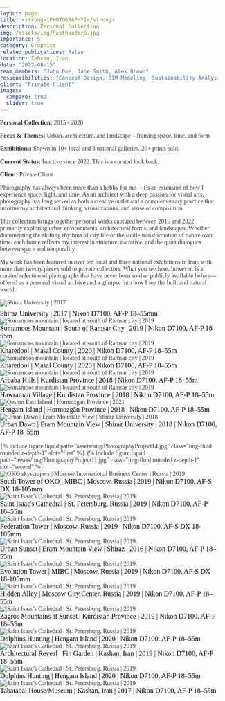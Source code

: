 ```yaml
---
layout: page
title: <strong>[PHOTOGRAPHY]</strong>
description: Personal Collection
img: /assets/img/Postheader6.jpg
importance: 5
category: Graphics
related_publications: False
location: Tehran, Iran
date: "2023-08-15"
team_members: "John Doe, Jane Smith, Alex Brown"
responsibilities: "Concept Design, BIM Modeling, Sustainability Analysis"
client: "Private Client"
images:
  compare: true
  slider: true
---
```

<!-- Project Details Section -->

  <div class="row">
    <div class="col-md-6">
      <p><strong>Personal Collection:</strong> 2015 - 2020</p>
      <p><strong>Focus & Themes:</strong> Urban, architecture, and landscape—framing space, time, and form</p>
      <p><strong>Exhibitions:</strong> Shown in 10+ local and 3 national galleries. 20+ prints sold.
 </p>
    </div>
    <div class="col-md-6">
      <p><strong>Current Status:</strong> Inactive since 2022. This is a curated look back.
</p>
      <p><strong>Client:</strong> Private Client</p>
    </div>
  </div>




Photography has always been more than a hobby for me—it’s an extension of how I experience space, light, and time. As an architect with a deep passion for visual arts, photography has long served as both a creative outlet and a complementary practice that informs my architectural thinking, visualizations, and sense of composition.

This collection brings together personal works captured between 2015 and 2022, primarily exploring urban environments, architectural forms, and landscapes. Whether documenting the shifting rhythms of city life or the subtle transformation of nature over time, each frame reflects my interest in structure, narrative, and the quiet dialogues between space and temporality.

My work has been featured in over ten local and three national exhibitions in Iran, with more than twenty pieces sold to private collectors. What you see here, however, is a curated selection of photographs that have never been sold or publicly available before—offered as a personal visual archive and a glimpse into how I see the built and natural world.
<!-- Another Row of Images -->
<div class="row">
  <div class="col-sm mt-3 mt-md-0 text-center">
    <img src="/assets/img/PhotographyProject18.jpg" alt="Shiraz University | 2017" class="img-fluid rounded">
    <div style="color: black; font-size: 1rem; margin-top: 0.5rem;">
      Shiraz University | 2017 | Nikon D7100, AF-P 18–55mm
    </div>
  </div>
</div>
<!-- Another Row of Images -->
<div class="row">
  <div class="col-sm mt-3 mt-md-0 text-center">
    <img src="/assets/img/PhotographyProject5.jpg" alt="Somamoos mountain | located at south of Ramsar city | 2019" class="img-fluid rounded">
    <div style="color: black; font-size: 1rem; margin-top: 0rem;">
       Somamoos Mountain | South of Ramsar City | 2019 | Nikon D7100, AF-P 18–55m
    </div>
  </div>
</div>
<!-- Another Row of Images -->
<div class="row">
  <div class="col-sm mt-3 mt-md-0 text-center">
    <img src="/assets/img/PhotographyProject3.jpg" alt="Somamoos mountain | located at south of Ramsar city | 2019" class="img-fluid rounded">
    <div style="color: black; font-size: 1rem; margin-top: 0rem;">
       Kharedool | Masal County | 2020 | Nikon D7100, AF-P 18–55m
    </div>
  </div>
</div>
<!-- Another Row of Images -->
<div class="row">
  <div class="col-sm mt-3 mt-md-0 text-center">
    <img src="/assets/img/PhotographyProject4.jpg" alt="Somamoos mountain | located at south of Ramsar city | 2019" class="img-fluid rounded">
    <div style="color: black; font-size: 1rem; margin-top: 0rem;">
       Kharedool | Masal County | 2020 | Nikon D7100, AF-P 18–55m
    </div>
  </div>
</div>

<!-- Another Row of Images -->
<div class="row">
  <div class="col-sm mt-3 mt-md-0 text-center">
    <img src="/assets/img/PhotographyProject19.jpg" alt="Somamoos mountain | located at south of Ramsar city | 2019" class="img-fluid rounded">
    <div style="color: black; font-size: 1rem; margin-top: 0rem;">
       Arbaba Hills | Kurdistan Province | 2018 | Nikon D7100, AF-P 18–55m
    </div>
  </div>
</div>
<!-- Another Row of Images -->
<div class="row">
  <div class="col-sm mt-3 mt-md-0 text-center">
    <img src="/assets/img/PhotographyProject17.jpg" alt="Somamoos mountain | located at south of Ramsar city | 2019" class="img-fluid rounded">
    <div style="color: black; font-size: 1rem; margin-top: 0rem;">
       Hawraman Village | Kurdistan Province | 2018 | Nikon D7100, AF-P 18–55m
    </div>
  </div>
</div>

<!-- Another Row of Images -->
<div class="row">
  <div class="col-sm mt-3 mt-md-0 text-center">
    <img src="/assets/img/PhotographyProject24.jpg" alt="Qeshm East Island | Hormozgan Province | 2021" class="img-fluid rounded">
    <div style="color: black; font-size: 1rem; margin-top: 0rem;">
       Hengam Island | Hormozgān Province | 2018 | Nikon D7100, AF-P 18–55m
    </div>
  </div>
</div>



 <!-- Another Row of Images -->
<div class="row">
  <div class="col-sm mt-3 mt-md-0 text-center">
    <img src="/assets/img/PhotographyProject9.jpg" alt="Urban Dawn | Eram Mountain View | Shiraz University | 2018" class="img-fluid rounded">
    <div style="color: black; font-size: 1rem; margin-top: 0rem;">
       Urban Dawn | Eram Mountain View | Shiraz University | 2018 | Nikon D7100, AF-P 18–55m
    </div>
  </div>
</div>

<br>

<img-comparison-slider>
  {% include figure.liquid path="assets/img/PhotographyProject14.jpg" class="img-fluid rounded z-depth-1" slot="first" %}
  {% include figure.liquid path="assets/img/PhotographyProject11.jpg" class="img-fluid rounded z-depth-1" slot="second" %}
</img-comparison-slider>





 <!-- Another Row of Images -->
<div class="row">
  <div class="col-sm mt-3 mt-md-0 text-center">
    <img src="/assets/img/PhotographyProject30.jpg" alt="OKO skyscrapers | Moscow International Business Center | Russia | 2019" class="img-fluid rounded">
    <div style="color: black; font-size: 1rem; margin-top: 0rem;">
       South Tower of OKO | MIBC | Moscow, Russia | 2019 | Nikon D7100, AF-S DX 18-105mm
    </div>
  </div>
</div>

 <!-- Another Row of Images -->
<div class="row">
  <div class="col-sm mt-3 mt-md-0 text-center">
    <img src="/assets/img/PhotographyProject28.jpg" alt="Saint Isaac's Cathedral | St. Petersburg, Russia | 2019" class="img-fluid rounded">
    <div style="color: black; font-size: 1rem; margin-top: 0rem;">
       Saint Isaac's Cathedral | St. Petersburg, Russia | 2019 | Nikon D7100, AF-P 18–55m
    </div>
  </div>
</div>



<!-- Another Row of Images -->
<div class="row">
  <div class="col-sm mt-3 mt-md-0 text-center">
    <img src="/assets/img/PhotographyProject29.jpg" alt="Saint Isaac's Cathedral | St. Petersburg, Russia | 2019" class="img-fluid rounded">
    <div style="color: black; font-size: 1rem; margin-top: 0rem;">
       Federation Tower | Moscow, Russia | 2019 | Nikon D7100, AF-S DX 18-105mm
    </div>
  </div>
</div>


<!-- Another Row of Images -->
<div class="row">
  <div class="col-sm mt-3 mt-md-0 text-center">
    <img src="/assets/img/PhotographyProject8.jpg" alt="Saint Isaac's Cathedral | St. Petersburg, Russia | 2019" class="img-fluid rounded">
    <div style="color: black; font-size: 1rem; margin-top: 0rem;">
       Urban Sunset | Eram Mountain View | Shiraz | 2016 | Nikon D7100, AF-P 18–55m
    </div>
  </div>
</div>

  <!-- Another Row of Images -->
<div class="row">
  <div class="col-sm mt-3 mt-md-0 text-center">
    <img src="/assets/img/PhotographyProject32.jpg" alt="Saint Isaac's Cathedral | St. Petersburg, Russia | 2019" class="img-fluid rounded">
    <div style="color: black; font-size: 1rem; margin-top: 0rem;">
       Evolution Tower | MIBC | Moscow, Russia | 2019 | Nikon D7100, AF-S DX 18-105mm
    </div>
  </div>
</div>

<!-- Another Row of Images -->
<div class="row">
  <div class="col-sm mt-3 mt-md-0 text-center">
    <img src="/assets/img/PhotographyProject33.jpg" alt="Saint Isaac's Cathedral | St. Petersburg, Russia | 2019" class="img-fluid rounded">
    <div style="color: black; font-size: 1rem; margin-top: 0rem;">
       Hidden Alley | Moscow City Center, Russia | 2019 | Nikon D7100, AF-P 18–55m
    </div>
  </div>
</div>

 <!-- Another Row of Images -->
<div class="row">
  <div class="col-sm mt-3 mt-md-0 text-center">
    <img src="/assets/img/PhotographyProject10.jpg" alt="Saint Isaac's Cathedral | St. Petersburg, Russia | 2019" class="img-fluid rounded">
    <div style="color: black; font-size: 1rem; margin-top: 0rem;">
       Zagros Mountains at Sunset | Kurdistan Province | 2019 | Nikon D7100, AF-P 18–55m
    </div>
  </div>
</div>


<!-- Another Row of Images -->
<div class="row">
  <div class="col-sm mt-3 mt-md-0 text-center">
    <img src="/assets/img/PhotographyProject26.jpg" alt="Saint Isaac's Cathedral | St. Petersburg, Russia | 2019" class="img-fluid rounded">
    <div style="color: black; font-size: 1rem; margin-top: 0rem;">
       Dolphins Hunting | Hengam Island | 2020 | Nikon D7100, AF-P 18–55m
    </div>
  </div>
</div>

<!-- Another Row of Images -->
<div class="row">
  <div class="col-sm mt-3 mt-md-0 text-center">
    <img src="/assets/img/PhotographyProject20.jpg" alt="Saint Isaac's Cathedral | St. Petersburg, Russia | 2019" class="img-fluid rounded">
    <div style="color: black; font-size: 1rem; margin-top: 0rem;">
       Architectural Reveal | Fin Garden | Kashan, Iran | 2019 | Nikon D7100, AF-P 18–55m
    </div>
  </div>
</div>



<!-- Another Row of Images -->
<div class="row">
  <div class="col-sm mt-3 mt-md-0 text-center">
    <img src="/assets/img/PhotographyProject22.jpg" alt="Saint Isaac's Cathedral | St. Petersburg, Russia | 2019" class="img-fluid rounded">
    <div style="color: black; font-size: 1rem; margin-top: 0rem;">
       Dolphins Hunting | Hengam Island | 2020 | Nikon D7100, AF-P 18–55m
    </div>
  </div>
</div>

<!-- Another Row of Images -->
<div class="row">
  <div class="col-sm mt-3 mt-md-0 text-center">
    <img src="/assets/img/PhotographyProject7.jpg" alt="Saint Isaac's Cathedral | St. Petersburg, Russia | 2019" class="img-fluid rounded">
    <div style="color: black; font-size: 1rem; margin-top: 0rem;">
       Tabatabai House/Museum | Kashan, Iran | 2017 | Nikon D7100, AF-P 18–55m
    </div>
  </div>
</div>

<!-- Include Swiper.js Library -->
<link rel="stylesheet" href="https://cdn.jsdelivr.net/npm/swiper/swiper-bundle.min.css">
<script src="https://cdn.jsdelivr.net/npm/swiper/swiper-bundle.min.js"></script>

<!-- Initialize Swiper -->
<script>
  var swiper = new Swiper(".mySwiper", {
    slidesPerView: 1,
    spaceBetween: 10,
    loop: true,
    navigation: {
      nextEl: ".swiper-button-next",
      prevEl: ".swiper-button-prev",
    },
    pagination: {
      el: ".swiper-pagination",
      clickable: true,
    },
  });
</script>

<!-- CSS for Styling -->
<style>/* Slider Container */
.slider-container {
  width: 100%;
  max-width: 900px; /* Controls max width on larger screens */
  margin: auto;
}

/* Slider Images */
.swiper-slide {
  position: relative;
  width: 100%;
  height: 100vh; /* Use relative height for responsiveness */
  max-height: 700px; /* Prevents excessive stretching */
  display: flex;
  align-items: center;
  justify-content: center;
}

/* Image Styling */
.swiper-slide img {
  width: 100%;
  height: 100%;
  object-fit: cover; /* Ensures full coverage without distortion */
  border-radius: 8px;
}

/* Navigation Arrows */
.swiper-button-next,
.swiper-button-prev {
  color: black !important; /* Changes arrow color to black */
}

/* Caption */
.caption {
  position: absolute;
  bottom: 10px;
  left: 15px;
  background: rgba(0, 0, 0, 0.49);
  color: white;
  padding: 5px 10px;
  font-size: 18px;
  border-radius: 5px;
}

/* Responsive Design for Mobile */
@media (max-width: 768px) {
  .swiper-slide {
    height: 40vh; /* Reduce height on smaller screens */
  }

  .swiper-slide img {
    object-fit: contain; /* Avoid excessive cropping on small screens */
  }

  .caption {
    font-size: 14px; /* Adjust caption size */
    padding: 4px 8px;
  }
}

</style>


  <!-- Google Fonts -->
  <link href="https://fonts.googleapis.com/css2?family=Work+Sans:ital,wght@0,100..900;1,100..900&display=swap" rel="stylesheet" rel="stylesheet" rel="stylesheet">
  
  <!-- Add your custom styles -->
  <style>
    /* General Styling */
    body {
       font-family: "Work Sans", serif;
        font-optical-sizing: auto;
        font-weight: <weight>;
        font-style: Bold;
      color: #333;
      margin: 0;
      padding: 0;
    }
